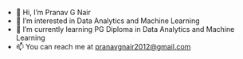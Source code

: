 - 👋 Hi, I’m Pranav G Nair
- 👀 I’m interested in Data Analytics and Machine Learning
- 🌱 I’m currently learning PG Diploma in Data Analytics and Machine Learning
- 📫 You can reach me at pranavgnair2012@gmail.com

<!---
pranavgnair/pranavgnair is a ✨ special ✨ repository because its `README.md` (this file) appears on your GitHub profile.
You can click the Preview link to take a look at your changes.
--->
